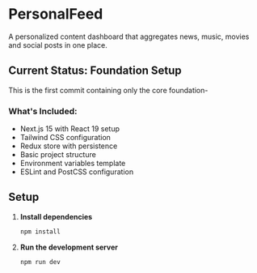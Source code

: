 # PersonalFeed

A personalized content dashboard that aggregates news, music, movies and social posts in one place.

## Current Status: Foundation Setup

This is the first commit containing only the core foundation-

### What's Included:
- Next.js 15 with React 19 setup
- Tailwind CSS configuration
- Redux store with persistence
- Basic project structure
- Environment variables template
- ESLint and PostCSS configuration


## Setup

1. **Install dependencies**
   ```bash
   npm install
   ```

2. **Run the development server**
   ```bash
   npm run dev
   ```


